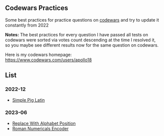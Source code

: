 ## Codewars Practices
Some best practices for practice questions on [codewars](http://www.codewars.com/) and try to update it constantly from 2022

**Notes:** The best practices for every question I have passed all tests on codewars were sorted via votes count descending at the time I resolved it, so you maybe see different results now for the same question on codewars.

Here is my codewars homepage: https://www.codewars.com/users/apollo18

## List
### 2022-12
* [Simple Pig Latin](codewars/SimplePigLatin.md)
### 2023-06
* [Replace With Alphabet Position](https://www.codewars.com/kata/546f922b54af40e1e90001da/train/javascript)
* [Roman Numericals Encoder](https://github.com/apollxo/codewars/blob/main/codewars_challenges/Roman_Numerals_Encoder.md)
